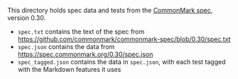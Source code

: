 This directory holds spec data and tests from the [CommonMark spec](http://spec.commonmark.org/), version 0.30.

- `spec.txt` contains the text of the spec from https://github.com/commonmark/commonmark-spec/blob/0.30/spec.txt
- `spec.json` contains the data from https://spec.commonmark.org/0.30/spec.json
- `spec_tagged.json` contains the data in `spec.json`, with each test tagged with the Markdown features it uses
